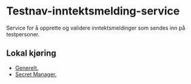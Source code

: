 # Testnav-inntektsmelding-service
Service for å opprette og validere inntektsmeldinger som sendes inn på testpersoner.

## Lokal kjøring
* [Generelt.](../../docs/local_general.md)
* [Secret Manager.](../../docs/local_secretmanager.md)